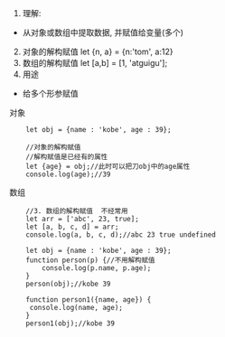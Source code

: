 1. 理解:
  * 从对象或数组中提取数据, 并赋值给变量(多个)
2. 对象的解构赋值
    let {n, a} = {n:'tom', a:12}
3. 数组的解构赋值
    let [a,b] = [1, 'atguigu'];
4. 用途

  * 给多个形参赋值



对象

```
    let obj = {name : 'kobe', age : 39};

    //对象的解构赋值
    //解构赋值是已经有的属性
    let {age} = obj;//此时可以把刀obj中的age属性
    console.log(age);//39
```



数组

```
    //3. 数组的解构赋值  不经常用
    let arr = ['abc', 23, true];
    let [a, b, c, d] = arr;
    console.log(a, b, c, d);//abc 23 true undefined
```



```
    let obj = {name : 'kobe', age : 39};
    function person(p) {//不用解构赋值
        console.log(p.name, p.age);
    }
    person(obj);//kobe 39

    function person1({name, age}) {
     console.log(name, age);
    }
    person1(obj);//kobe 39
```









